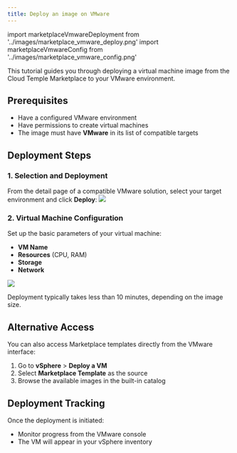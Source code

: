 ```yaml
---
title: Deploy an image on VMware
---
```

import marketplaceVmwareDeployment from '../images/marketplace_vmware_deploy.png'
import marketplaceVmwareConfig from '../images/marketplace_vmware_config.png'

This tutorial guides you through deploying a virtual machine image from the Cloud Temple Marketplace to your VMware environment.

## Prerequisites

- Have a configured VMware environment
- Have permissions to create virtual machines
- The image must have **VMware** in its list of compatible targets

## Deployment Steps

### 1. Selection and Deployment

From the detail page of a compatible VMware solution, select your target environment and click **Deploy**:
<img src={marketplaceVmwareDeployment} />

### 2. Virtual Machine Configuration

Set up the basic parameters of your virtual machine:
- **VM Name**
- **Resources** (CPU, RAM)
- **Storage**
- **Network**

<img src={marketplaceVmwareConfig} />

Deployment typically takes less than 10 minutes, depending on the image size.

## Alternative Access

You can also access Marketplace templates directly from the VMware interface:

1. Go to **vSphere** > **Deploy a VM**
2. Select **Marketplace Template** as the source
3. Browse the available images in the built-in catalog

## Deployment Tracking

Once the deployment is initiated:
- Monitor progress from the VMware console
- The VM will appear in your vSphere inventory